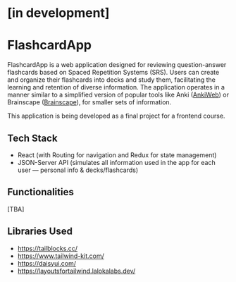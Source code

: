 # [in development]

# FlashcardApp

FlashcardApp is a web application designed for reviewing question-answer flashcards based on Spaced Repetition Systems (SRS). Users can create and organize their flashcards into decks and study them, facilitating the learning and retention of diverse information. The application operates in a manner similar to a simplified version of popular tools like Anki ([AnkiWeb](https://apps.ankiweb.net/)) or Brainscape ([Brainscape](https://www.brainscape.com/)), for smaller sets of information.

This application is being developed as a final project for a frontend course.

## Tech Stack

- React (with Routing for navigation and Redux for state management)
- JSON-Server API (simulates all information used in the app for each user — personal info & decks/flashcards)

## Functionalities

[TBA]

## Libraries Used

- https://tailblocks.cc/
- https://www.tailwind-kit.com/
- https://daisyui.com/
- https://layoutsfortailwind.lalokalabs.dev/
